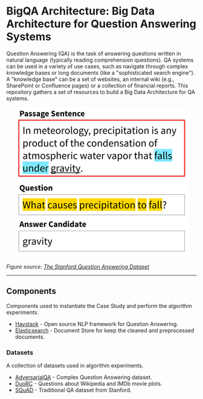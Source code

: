 # BigQA Architecture: Big Data Architecture for Question Answering Systems

Question Answering (QA) is the task of answering questions written in natural language (typically reading comprehension questions).
QA systems can be used in a variety of use cases, such as navigate through complex knowledge bases or long documents (like a "sophisticated search engine"). A "knowledge base" can be a set of websites, an internal wiki (e.g., SharePoint or Confluence pages) or a collection of financial reports. 
This repository gathers a set of resources to build a Big Data Architecture for QA systems.

<p align="center"><img src="./docs/img/qa-example.png"></p>

*Figure source: [The Stanford Question Answering Dataset](https://rajpurkar.github.io/mlx/qa-and-squad/)*

---
## Components

Components used to instantiate the Case Study and perform the algorithm experiments.

- [Haystack](https://github.com/deepset-ai/haystack) - Open source NLP framework for Question Answering.
- [Elasticsearch](https://www.elastic.co/) - Document Store for keep the cleaned and preprocessed documents.

### Datasets

A collection of datasets used in algorithm experiments.

- [AdversarialQA](https://huggingface.co/datasets/adversarial_qa) - Complex Question Answering dataset.
- [DuoRC](https://huggingface.co/datasets/duorc) - Questions about Wikipedia and IMDb movie plots.
- [SQuAD](https://huggingface.co/datasets/squad) - Traditional QA dataset from Stanford.
